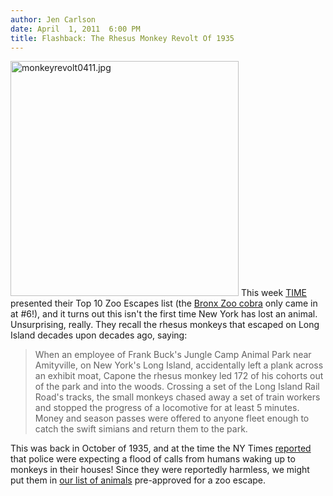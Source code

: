 ```yaml
---
author: Jen Carlson
date: April  1, 2011  6:00 PM
title: Flashback: The Rhesus Monkey Revolt Of 1935
---
```


<p><span class="mt-enclosure mt-enclosure-image" style="display: inline;"> <img alt="monkeyrevolt0411.jpg" src="https://web.archive.org/web/20110629170707im_/http://gothamist.com/attachments/arts_jen/monkeyrevolt0411.jpg" width="365" height="376" class="image-right"> </span>This week <a href="https://web.archive.org/web/20110629170707/http://www.time.com/time/specials/packages/article/0,28804,2041628_2041646_2041735,00.html">TIME</a> presented their Top 10 Zoo Escapes list (the <a href="https://web.archive.org/web/20110629170707/http://gothamist.com/tags/missingcobra">Bronx Zoo cobra</a> only came in at #6!), and it turns out this isn&apos;t the first time New York has lost an animal. Unsurprising, really. They recall the rhesus monkeys that escaped on Long Island decades upon decades ago, saying: </p>

<blockquote>When an employee of Frank Buck&apos;s Jungle Camp Animal Park near Amityville, on New York&apos;s Long Island, accidentally left a plank across an exhibit moat, Capone the rhesus monkey led 172 of his cohorts out of the park and into the woods. Crossing a set of the Long Island Rail Road&apos;s tracks, the small monkeys chased away a set of train workers and stopped the progress of a locomotive for at least 5 minutes. Money and season passes were offered to anyone fleet enough to catch the swift simians and return them to the park.</blockquote>

<p>This was back in October of 1935, and at the time the NY Times <a href="https://web.archive.org/web/20110629170707/http://paperspast.natlib.govt.nz/cgi-bin/paperspast?a=d&amp;d=EP19351029.2.34">reported</a> that police were expecting a flood of calls from humans waking up to monkeys in their houses! Since they were reportedly harmless, we might put them in <a href="https://web.archive.org/web/20110629170707/http://gothamist.com/2011/03/31/what_animals_should_escape_from_the.php">our list of animals</a> pre-approved for a zoo escape.</p>